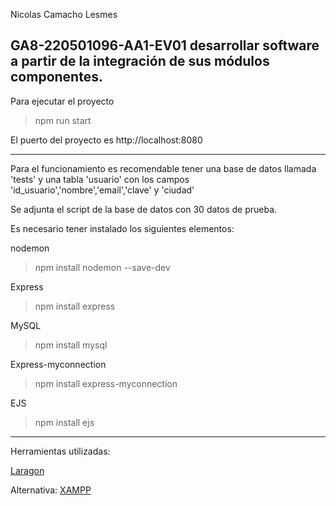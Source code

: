 Nicolas Camacho Lesmes

GA8-220501096-AA1-EV01 desarrollar software a partir de la integración 
de sus módulos componentes.
----------------------------------------------------------------------

Para ejecutar el proyecto

>npm run start

El puerto del proyecto es http://localhost:8080

----------------------------------------------------------------------
Para el funcionamiento es recomendable tener una base de datos llamada 'tests' y una tabla 'usuario' con los campos 'id_usuario','nombre','email','clave' y 'ciudad'

Se adjunta el script de la base de datos con 30 datos de prueba.


Es necesario tener instalado los siguientes elementos:

nodemon
>npm install nodemon --save-dev

Express
>npm install express

MySQL
>npm install mysql

Express-myconnection
>npm install express-myconnection

EJS
>npm install ejs
----------------------------------------------------------------------


Herramientas utilizadas:

[Laragon](https://laragon.org/download/)

Alternativa:
[XAMPP](https://www.apachefriends.org/es/download.html)
